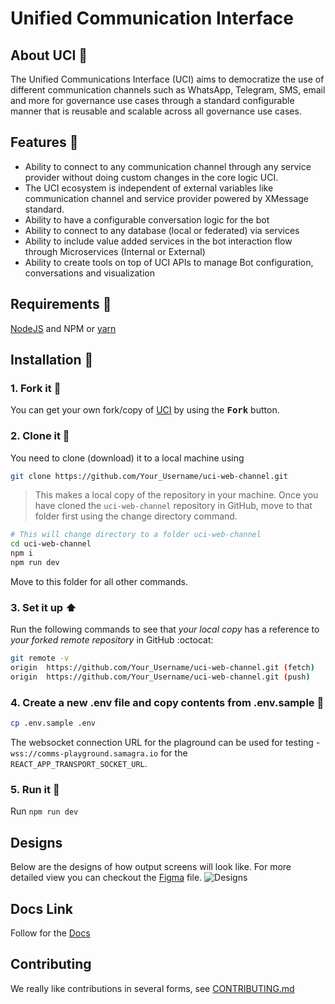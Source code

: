 # Unified Communication Interface 

## About UCI :open_book:

The Unified Communications Interface (UCI) aims to democratize the use of different communication channels such as WhatsApp, Telegram, SMS, email and more for governance use cases through a standard configurable manner that is reusable and scalable across all governance use cases.

## Features :dart:

- Ability to connect to any communication channel through any service provider without doing custom changes in the core logic UCI.
- The UCI ecosystem is independent of external variables like communication channel and service provider powered by XMessage standard.
- Ability to have a configurable conversation logic for the bot
- Ability to connect to any database (local or federated) via services
- Ability to include value added services in the bot interaction flow through Microservices (Internal or External)
- Ability to create tools on top of UCI APIs to manage Bot configuration, conversations and visualization


## Requirements :scroll:

[NodeJS](https://nodejs.org/en/download/) and NPM or [yarn](https://yarnpkg.com/getting-started/install)

## Installation :walking:

### 1. Fork it :fork_and_knife:

You can get your own fork/copy of [UCI](https://github.com/Samagra-Development/uci-web-channel) by using the <kbd><b>Fork</b></kbd> button.

### 2. Clone it :busts_in_silhouette:

You need to clone (download) it to a local machine using

```sh
git clone https://github.com/Your_Username/uci-web-channel.git
```

> This makes a local copy of the repository in your machine.
Once you have cloned the `uci-web-channel` repository in GitHub, move to that folder first using the change directory command.

```sh
# This will change directory to a folder uci-web-channel
cd uci-web-channel
npm i
npm run dev
```

Move to this folder for all other commands.

### 3. Set it up :arrow_up:

Run the following commands to see that _your local copy_ has a reference to _your forked remote repository_ in GitHub :octocat:

```sh
git remote -v
origin  https://github.com/Your_Username/uci-web-channel.git (fetch)
origin  https://github.com/Your_Username/uci-web-channel.git (push)
```

### 4. Create a new .env file and copy contents from .env.sample :open_file_folder:

```sh
cp .env.sample .env
```

The websocket connection URL for the plaground can be used for testing - `wss://comms-playground.samagra.io` for the `REACT_APP_TRANSPORT_SOCKET_URL`.

### 5. Run it :checkered_flag:

Run `npm run dev`

## Designs
Below are the designs of how output screens will look like. For more detailed view you can checkout the [Figma](https://www.figma.com/file/d8JiwkYJqGYXQaflCyNVzl/UCI-web-channel?node-id=0%3A1) file.
![Designs](https://user-images.githubusercontent.com/77741561/171156677-0ee016dd-a240-4edc-b2e8-50b08ac06a58.png)


## Docs Link 
Follow for the [Docs](https://uci-web-channel-docs.vercel.app/) 
## Contributing


We really like contributions in several forms, see [CONTRIBUTING.md](CONTRIBUTING.md)

